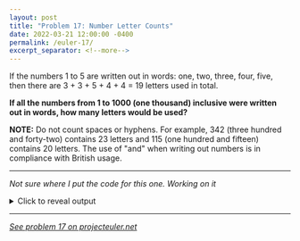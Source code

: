 ```yaml
---
layout: post
title: "Problem 17: Number Letter Counts"
date: 2022-03-21 12:00:00 -0400
permalink: /euler-17/
excerpt_separator: <!--more-->
---
```

If the numbers 1 to 5 are written out in words: one, two, three, four, five, then there are 3 + 3 + 5 + 4 + 4 = 19 letters used in total.

**If all the numbers from 1 to 1000 (one thousand) inclusive were written out in words, how many letters would be used?**
<!--more-->

**NOTE:** Do not count spaces or hyphens. For example, 342 (three hundred and forty-two) contains 23 letters and 115 (one hundred and fifteen) contains 20 letters. The use of "and" when writing out numbers is in compliance with British usage.

***

*Not sure where I put the code for this one. Working on it*

<details> 
<summary>Click to reveal output</summary>
<pre><code>...still working on it
</code></pre>
</details>  

***

*[See problem 17 on projecteuler.net](https://projecteuler.net/problem=17)*